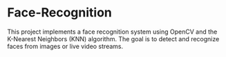 # Face-Recognition
This project implements a face recognition system using OpenCV and the K-Nearest Neighbors (KNN) algorithm. The goal is to detect and recognize faces from images or live video streams.
